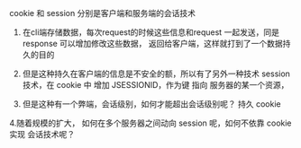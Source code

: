 cookie 和 session 分别是客户端和服务端的会话技术

1. 在cli端存储数据，每次request的时候这些信息和request 一起发送，同是 response 可以增加修改这些数据，
返回给客户端，这样就打到了一个数据持久的目的

2. 但是这种持久在客户端的信息是不安全的额，所以有了另外一种技术 session 技术，在 cookie 中 增加 JSESSIONID，作为键
指向 服务器的某一个资源，

3. 但是这种有一个弊端，会话级别，如何才能超出会话级别呢？ 持久 cookie

4.随着规模的扩大， 如何在多个服务器之间动向 session 呢，如何不依靠 cookie 实现 会话技术呢？